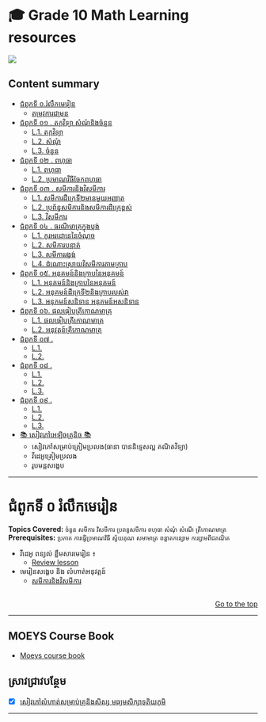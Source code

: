 # 🎓 Grade 10 Math Learning resources
![](https://komarev.com/ghpvc/?username=High-School-Maths&color=brightgreen&label=VISITORS)

## Content summary

* [ជំពូកទី ០\.រំលឹកមេរៀន](#ជំពូកទី-០-រំលឹកមេរៀន)
    * [តម្រូវការជាមុន](#ជំពូកទី-០-រំលឹកមេរៀន)
* [ជំពូកទី ០១ \. តក្តវិទ្យា​​​ សំណុំនិងចំនួន](#)
    * [L.1\. តក្កវិទ្យា](#)
    * [L.2\. សំណុំ](#)
    * [L.3\. ចំនួន](#)
* [ជំពូកទី ០២ \. ពហុធា](#) 
    * [L.1\. ពហុធា](#)
    * [L.2\. ប្រមាណវិធីចែកពហុធា](#)
* [ជំពូកទី ០៣ \. សមីការនិងវិសមីការ](#) 
    * [L.1\. សមីការដឺក្រេទី២មាន​មួយអញ្ញាត](#)
    * [L.2\. ប្រព័ន្ធសមីការនិងសមីការដឺក្រេខ្ពស់](#)
    * [L.3\. វិសមីការ](#)
* [ជំពូកទី ០៤ \. ធរណីមាត្រក្នុងប្លង់](#) 
    * [L.1\. កូរអរដោនេនៃចំណុច](#)
    * [L.2\. សមីការបន្ទាត់](#)
    * [L.3\. សមីការរង្វង់](#)
    * [L.4\. ដំណោះស្រាយវិសមីការតាមក្រាប](#)
* [ជំពូកទី ០៥\. អនុគមន៍និងក្រាបនៃអនុគមន៍](#)
    * [L.1\. អនុគមន៍និងក្រាបនៃអនុគមន៍](#)
    * [L.2\. អនុគមន៍ដឺក្រេទី២និងក្រាបរបស់វា](#)
    * [L.3\. អនុកមន៍សនិទាន​​​ អនុគមន៍អសនិទាន](#)
* [ជំពូកទី ០៦\. ផលធៀបត្រីកោណមាត្រ](#)
    * [L.1\. ផលធៀបត្រីកោណមាត្រ](#)
    * [L.2\. អនុវត្តន៍ត្រីកោណមាត្រ](#)
* [ជំពូកទី ០៧ \. ](#) 
    * [L.1\. ](#)
    * [L.2\. ](#)
* [ជំពូកទី ០៨ \. ](#) 
    * [L.1\. ](#)
    * [L.2\. ](#)
    * [L.3\. ](#)
* [ជំពូកទី ០៩ \. ](#) 
    * [L.1\. ](#)
    * [L.2\. ](#)
    * [L.3\. ](#)               
* [📚 សៀវភៅអេឡិចត្រូនិច 📚](#ebook)
    * សៀវភៅសម្រាប់ត្រៀមប្រលង(ធានា បាននិទ្ទេសល្អ គណិតវិទ្យា)
    * វីដេអូត្រៀមប្រលង
    * រូបមន្តសង្ខេប
      
-----

# ជំពូកទី ០ រំលឹកមេរៀន
**Topics Covered:** `ចំនួន` `សមីការ` `វិសមីការ` `ប្រពន្ធសមីការ` `ពហុធា` `សំណុំ` `សំណើ` `ត្រីកោណមាត្រ` <br>
**Prerequisites:** `ប្រភាគ` `ការធ្វើប្រមាណវិធី` `ស្វ័យគុណ` `សមាមាត្រ` `ពន្លាតកន្សោម` `កន្សោមពីជគណិត`
- វីដេអូ ពន្យល់ ខ្លឹមសារមេរៀន ៖
	* [Review lesson](https://docs.google.com/document/d/10T0v0OB4hnzT_hSMm3pzdDiz4nO31YpdavvqLTr8BzQ/edit)
- មេរៀនសង្ខេប និង លំហាត់អនុវត្តន៍
	* [សមីការនិងវិសមីការ](https://drive.google.com/file/d/1TUSRkVi_Un8xXXxXXQcBrzPrcbx-ZEm9/view?usp=share_link)
##
<div align="right">
	
[Go to the top](#Content-summary)
	
</div>

-----

## MOEYS Course Book
   * [Moeys course book](https://drive.google.com/drive/folders/10H3RfRpm1moUw9n3Q1rEwR1frC9rotlv?usp=sharing)

## ស្រាវជ្រាវបន្ថែម
   - [x]  [សៀវភៅលំហាត់សម្រាប់គ្រូនិងសិស្ស មធ្យមសិក្សាទុតិយភូមិ](https://drive.google.com/file/d/1_D0rKYarZx0re1fysvCf7ICSnLhKClJA/view?usp=sharing)

------
